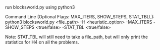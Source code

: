 run blocksworld.py using python3

Command Line (Optional Flags: MAX_ITERS, SHOW_STEPS, STAT_TBLL):
python3 blocksworld.py <file_path> -H <heuristic_option> -MAX_ITERS <maximum iterations> -SHOW_STEPS <true/false> -STAT_TBL <true/false>

Note: STAT_TBL will still need to take a file_path, but will only print the statistics for H4 on all the problems.


